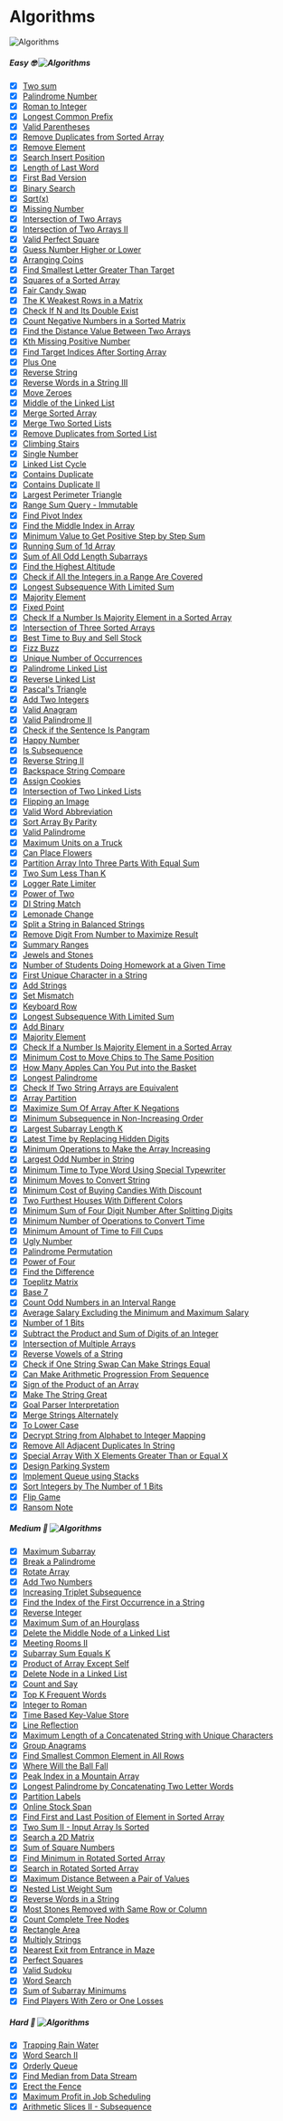 # Algorithms
![Algorithms](https://img.shields.io/badge/Problems-181_Complete-orange.svg) 

##### Easy 🤓  ![Algorithms](https://img.shields.io/badge/Problems-138_Complete-darkgreen.svg) 
- [x] [Two sum](Easy/TwoSum.swift)
- [x] [Palindrome Number](Easy/Palindrome-Number.swift) 
- [x] [Roman to Integer](Easy/Roman-to-Integer.swift) 
- [x] [Longest Common Prefix](Easy/Longest-Common-Prefix.swift)
- [x] [Valid Parentheses](Easy/Valid-Parentheses.swift)
- [x] [Remove Duplicates from Sorted Array](Easy/Remove-Duplicates-from-Sorted-Array.swift)
- [x] [Remove Element](Easy/Remove-Element.swift)
- [x] [Search Insert Position](Easy/Search-Insert-Position.swift)
- [x] [Length of Last Word](Easy/Length-of-Last-Word.swift)
- [x] [First Bad Version](Easy/First-Bad-Version.swift)
- [x] [Binary Search](Easy/Binary-Search.swift)
- [x] [Sqrt(x)](Easy/Sqrt(x).swift)
- [x] [Missing Number](Easy/Missing-Number.swift)
- [x] [Intersection of Two Arrays](Easy/Intersection-of-Two-Arrays.swift)
- [x] [Intersection of Two Arrays II](Easy/Intersection-of-Two-Arrays-II.swift)
- [x] [Valid Perfect Square](Easy/Valid-Perfect-Square.swift)
- [x] [Guess Number Higher or Lower](Easy/Guess-Number-Higher-or-Lower.swift)
- [x] [Arranging Coins](Easy/Arranging-Coins.swift)
- [x] [Find Smallest Letter Greater Than Target](Easy/Find-Smallest-Letter-Greater-Than-Target.swift)
- [x] [Squares of a Sorted Array](Easy/Squares-of-a-Sorted-Array.swift)
- [x] [Fair Candy Swap](Easy/Fair-Candy-Swap.swift)
- [x] [The K Weakest Rows in a Matrix](Easy/The-K-Weakest-Rows-in-a-Matrix.swift)
- [x] [Check If N and Its Double Exist](Easy/Check-If-N-and-Its-Double-Exist.swift)
- [x] [Count Negative Numbers in a Sorted Matrix](Easy/Count-Negative-Numbers-in-a-Sorted-Matrix.swift)
- [x] [Find the Distance Value Between Two Arrays](Easy/Find-the-Distance-Value-Between-Two-Arrays.swift)
- [x] [Kth Missing Positive Number](Easy/Kth-Missing-Positive-Number.swift)
- [x] [Find Target Indices After Sorting Array](Easy/Find-Target-Indices-After-Sorting-Array.swift)
- [x] [Plus One](Easy/Plus-One.swift)
- [x] [Reverse String](Easy/Reverse-String.swift)
- [x] [Reverse Words in a String III](Easy/Reverse-Words-in-a-String-III.swift)
- [x] [Move Zeroes](Easy/Move-Zeroes.swift)
- [x] [Middle of the Linked List](Easy/Middle-of-the-Linked-List.swift)
- [x] [Merge Sorted Array](Easy/Merge-Sorted-Array.swift)
- [x] [Merge Two Sorted Lists](Easy/Merge-Two-Sorted-Lists.swift)
- [x] [Remove Duplicates from Sorted List](Easy/Remove-Duplicates-from-Sorted-List.swift)
- [x] [Climbing Stairs](Easy/Climbing-Stairs.swift)
- [x] [Single Number](Easy/Single-Number.swift)
- [x] [Linked List Cycle](Easy/Linked-List-Cycle.swift)
- [x] [Contains Duplicate](Easy/Contains-Duplicate.swift)
- [x] [Contains Duplicate II](Easy/Contains-Duplicate-II.swift)
- [x] [Largest Perimeter Triangle](Easy/Largest-Perimeter-Triangle.swift)
- [x] [Range Sum Query - Immutable](Easy/Range-Sum-Query-Immutable.swift)
- [x] [Find Pivot Index](Easy/Find-Pivot-Index.swift)
- [x] [Find the Middle Index in Array](Easy/Find-the-Middle-Index-in-Array.swift)
- [x] [Minimum Value to Get Positive Step by Step Sum](Easy/Minimum-Value-to-Get-Positive-Step-by-Step-Sum.swift)
- [x] [Running Sum of 1d Array](Easy/Running-Sum-of-1d-Array.swift)
- [x] [Sum of All Odd Length Subarrays](Easy/Sum-of-All-Odd-Length-Subarrays.swift)
- [x] [Find the Highest Altitude](Easy/Find-the-Highest-Altitude.swift)
- [x] [Check if All the Integers in a Range Are Covered](Easy/Check-if-All-the-Integers-in-a-Range-Are-Covered.swift)
- [x] [Longest Subsequence With Limited Sum](Easy/Longest-Subsequence-With-Limited-Sum.swift)
- [x] [Majority Element](Easy/Majority-Element.swift)
- [x] [Fixed Point](Easy/Fixed-Point.swift)
- [x] [Check If a Number Is Majority Element in a Sorted Array](Easy/Check-If-a-Number-Is-Majority-Element-in-a-Sorted-Array.swift)
- [x] [Intersection of Three Sorted Arrays](Easy/Intersection-of-Three-Sorted-Arrays.swift)
- [x] [Best Time to Buy and Sell Stock](Easy/Best-Time-to-Buy-and-Sell-Stock.swift)
- [x] [Fizz Buzz](Easy/Fizz-Buzz.swift)
- [x] [Unique Number of Occurrences](Easy/Unique-Number-of-Occurrences.swift)
- [x] [Palindrome Linked List](Easy/Palindrome-Linked-List.swift)
- [x] [Reverse Linked List](Easy/Reverse-Linked-List.swift)
- [x] [Pascal's Triangle](Easy/Pascal's-Triangle.swift)
- [x] [Add Two Integers](Easy/Add-Two-Integers.swift)
- [x] [Valid Anagram](Easy/Valid-Anagram.swift)
- [x] [Valid Palindrome II](Easy/Valid-Palindrome-II.swift)
- [x] [Check if the Sentence Is Pangram](Easy/Check-if-the-Sentence-Is-Pangram.swift)
- [x] [Happy Number](Easy/Happy-Number.swift)
- [x] [Is Subsequence](Easy/Is-Subsequence.swift)
- [x] [Reverse String II](Easy/Reverse-String-II.swift)
- [x] [Backspace String Compare](Easy/Backspace-String-Compare.swift)
- [x] [Assign Cookies](Easy/Assign-Cookies.swift)
- [x] [Intersection of Two Linked Lists](Easy/Intersection-of-Two-Linked-Lists.swift)
- [x] [Flipping an Image](Easy/Flipping-an-Image.swift)
- [x] [Valid Word Abbreviation](Easy/Valid-Word-Abbreviation.swift)
- [x] [Sort Array By Parity](Easy/Sort-Array-By-Parity.swift)
- [x] [Valid Palindrome](Easy/Valid-Palindrome.swift)
- [x] [Maximum Units on a Truck](Easy/Maximum-Units-on-a-Truck.swift)
- [x] [Can Place Flowers](Easy/Can-Place-Flowers.swift)
- [x] [Partition Array Into Three Parts With Equal Sum](Easy/Partition-Array-Into-Three-Parts-With-Equal-Sum.swift)
- [x] [Two Sum Less Than K](Easy/Two-Sum-Less-Than-K.swift)
- [x] [Logger Rate Limiter](Easy/Logger-Rate-Limiter.swift)
- [x] [Power of Two](Easy/Power-of-Two.swift)
- [x] [DI String Match](Easy/DI-String-Match.swift)
- [x] [Lemonade Change](Easy/Lemonade-Change.swift)
- [x] [Split a String in Balanced Strings](Easy/Split-a-String-in-Balanced-Strings.swift)
- [x] [Remove Digit From Number to Maximize Result](Easy/Remove-Digit-From-Number-to-Maximize-Result.swift)
- [x] [Summary Ranges](Easy/Summary-Ranges.swift)
- [x] [Jewels and Stones](Easy/Jewels-and-Stones.swift)
- [x] [Number of Students Doing Homework at a Given Time](Easy/Number-of-Students-Doing-Homework-at-a-Given-Time.swift)
- [x] [First Unique Character in a String](Easy/First-Unique-Character-in-a-String.swift)
- [x] [Add Strings](Easy/Add-Strings.swift)
- [x] [Set Mismatch](Easy/Set-Mismatch.swift)
- [x] [Keyboard Row](Easy/Keyboard-Row.swift)
- [x] [Longest Subsequence With Limited Sum](Easy/Longest-Subsequence-With-Limited-Sum.swift)
- [x] [Add Binary](Easy/Add-Binary.swift)
- [x] [Majority Element](Easy/Majority-Element.swift)
- [x] [Check If a Number Is Majority Element in a Sorted Array](Easy/Check-If-a-Number-Is-Majority-Element-in-a-Sorted-Array.swift)
- [x] [Minimum Cost to Move Chips to The Same Position](Easy/Minimum-Cost-to-Move-Chips-to-The-Same-Position.swift)
- [x] [How Many Apples Can You Put into the Basket](Easy/How-Many-Apples-Can-You-Put-into-the-Basket.swift)
- [x] [Longest Palindrome](Easy/Longest-Palindrome.swift)
- [x] [Check If Two String Arrays are Equivalent](Easy/Check-If-Two-String-Arrays-are-Equivalent.swift)
- [x] [Array Partition](Easy/Array-Partition.swift)
- [x] [Maximize Sum Of Array After K Negations](Easy/Maximize-Sum-Of-Array-After-K-Negations.swift)
- [x] [Minimum Subsequence in Non-Increasing Order](Easy/Minimum-Subsequence-in-Non-Increasing-Order.swift)
- [x] [Largest Subarray Length K](Easy/Largest-Subarray-Length-K.swift)
- [x] [Latest Time by Replacing Hidden Digits](Easy/Latest-Time-by-Replacing-Hidden-Digits.swift)
- [x] [Minimum Operations to Make the Array Increasing](Easy/Minimum-Operations-to-Make-the-Array-Increasing.swift)
- [x] [Largest Odd Number in String](Easy/Largest-Odd-Number-in-String.swift)
- [x] [Minimum Time to Type Word Using Special Typewriter](Easy/Minimum-Time-to-Type-Word-Using-Special-Typewriter.swift)
- [x] [Minimum Moves to Convert String](Easy/Minimum-Moves-to-Convert-String.swift)
- [x] [Minimum Cost of Buying Candies With Discount](Easy/Minimum-Cost-of-Buying-Candies-With-Discount.swift)
- [x] [Two Furthest Houses With Different Colors](Easy/Two-Furthest-Houses-With-Different-Colors.swift)
- [x] [Minimum Sum of Four Digit Number After Splitting Digits](Easy/Minimum-Sum-of-Four-Digit-Number-After-Splitting-Digits.swift)
- [x] [Minimum Number of Operations to Convert Time](Easy/Minimum-Number-of-Operations-to-Convert-Time.swift)
- [x] [Minimum Amount of Time to Fill Cups](Easy/Minimum-Amount-of-Time-to-Fill-Cups.swift)
- [x] [Ugly Number](Easy/Ugly-Number.swift)
- [x] [Palindrome Permutation](Easy/Palindrome-Permutation.swift)
- [x] [Power of Four](Easy/Power-of-Four.swift)
- [x] [Find the Difference](Easy/Find-the-Difference.swift)
- [x] [Toeplitz Matrix](Easy/Toeplitz-Matrix.swift)
- [x] [Base 7](Easy/Base-7.swift)
- [x] [Count Odd Numbers in an Interval Range](Easy/Count-Odd-Numbers-in-an-Interval-Range.swift)
- [x] [Average Salary Excluding the Minimum and Maximum Salary](Easy/Average-Salary-Excluding-the-Minimum-and-Maximum-Salary.swift)
- [x] [Number of 1 Bits](Easy/Number-of-1-Bits.swift)
- [x] [Subtract the Product and Sum of Digits of an Integer](Easy/Subtract-the-Product-and-Sum-of-Digits-of-an-Integer.swift)
- [x] [Intersection of Multiple Arrays](Easy/Intersection-of-Multiple-Arrays.swift)
- [x] [Reverse Vowels of a String](Easy/Reverse-Vowels-of-a-String.swift)
- [x] [Check if One String Swap Can Make Strings Equal](Easy/Check-if-One-String-Swap-Can-Make-Strings-Equal.swift)
- [x] [Can Make Arithmetic Progression From Sequence](Easy/Can-Make-Arithmetic-Progression-From-Sequence.swift)
- [x] [Sign of the Product of an Array](Easy/Sign-of-the-Product-of-an-Array.swift)
- [x] [Make The String Great](Easy/Make-The-String-Great.swift)
- [x] [Goal Parser Interpretation](Easy/Goal-Parser-Interpretation.swift)
- [x] [Merge Strings Alternately](Easy/Merge-Strings-Alternately.swift)
- [x] [To Lower Case](Easy/To-Lower-Case.swift)
- [x] [Decrypt String from Alphabet to Integer Mapping](Easy/Decrypt-String-from-Alphabet-to-Integer-Mapping.swift)
- [x] [Remove All Adjacent Duplicates In String](Easy/Remove-All-Adjacent-Duplicates-In-String.swift)
- [x] [Special Array With X Elements Greater Than or Equal X](Easy/Special-Array-With-X-Elements-Greater-Than-or-Equal-X.swift)
- [x] [Design Parking System](Easy/Design-Parking-System.swift)
- [x] [Implement Queue using Stacks](Easy/Implement-Queue-using-Stacks.swift)
- [x] [Sort Integers by The Number of 1 Bits](Easy/Sort-Integers-by-The-Number-of-1-Bits.swift)
- [x] [Flip Game](Easy/Flip-Game.swift)
- [x] [Ransom Note](Easy/Ransom-Note.swift)

##### Medium 🤔  ![Algorithms](https://img.shields.io/badge/Problems-39_Complete-darkgreen.svg) 
- [x] [Maximum Subarray](Medium/Maximum-Subarray.swift)
- [x] [Break a Palindrome](Medium/Break-a-Palindrome.swift)
- [x] [Rotate Array](Medium/Rotate-Array.swift)
- [x] [Add Two Numbers](Medium/Add-Two-Numbers.swift)
- [x] [Increasing Triplet Subsequence](Medium/Increasing-Triplet-Subsequence.swift)
- [x] [Find the Index of the First Occurrence in a String](Medium/Find-the-Index-of-the-First-Occurrence-in-a-String.swift)
- [x] [Reverse Integer](Medium/Reverse-Integer.swift)
- [x] [Maximum Sum of an Hourglass](Medium/Maximum-Sum-of-an-Hourglass.swift)
- [x] [Delete the Middle Node of a Linked List](Medium/Delete-the-Middle-Node-of-a-Linked-List.swift)
- [x] [Meeting Rooms II](Medium/Meeting-Rooms-II.swift)
- [x] [Subarray Sum Equals K](Medium/Subarray-Sum-Equals-K.swift)
- [x] [Product of Array Except Self](Medium/Product-of-Array-Except-Self.swift)
- [x] [Delete Node in a Linked List](Medium/Delete-Node-in-a-Linked-List.swift)
- [x] [Count and Say](Medium/Count-and-Say.swift)
- [x] [Top K Frequent Words](Medium/Top-K-Frequent-Words.swift)
- [x] [Integer to Roman](Medium/Integer-to-Roman.swift)
- [x] [Time Based Key-Value Store](Medium/Time-Based-Key-Value-Store.swift)
- [x] [Line Reflection](Medium/Line-Reflection.swift)
- [x] [Maximum Length of a Concatenated String with Unique Characters](Medium/Maximum-Length-of-a-Concatenated-String-with-Unique-Characters.swift)
- [x] [Group Anagrams](Medium/Group-Anagrams.swift)
- [x] [Find Smallest Common Element in All Rows](Medium/Find-Smallest-Common-Element-in-All-Rows.swift)
- [x] [Where Will the Ball Fall](Medium/Where-Will-the-Ball-Fall.swift)
- [x] [Peak Index in a Mountain Array](Medium/Peak-Index-in-a-Mountain-Array.swift)
- [x] [Longest Palindrome by Concatenating Two Letter Words](Medium/Longest-Palindrome-by-Concatenating-Two-Letter-Words.swift)
- [x] [Partition Labels](Medium/Partition-Labels.swift)
- [x] [Online Stock Span](Medium/Online-Stock-Span.swift)
- [x] [Find First and Last Position of Element in Sorted Array](Medium/Find-First-and-Last-Position-of-Element-in-Sorted-Array.swift)
- [x] [Two Sum II - Input Array Is Sorted](Medium/Two-Sum-II-Input-Array-Is-Sorted.swift)
- [x] [Search a 2D Matrix](Medium/Search-a-2D-Matrix.swift)
- [x] [Sum of Square Numbers](Medium/Sum-of-Square-Numbers.swift)
- [x] [Find Minimum in Rotated Sorted Array](Medium/Find-Minimum-in-Rotated-Sorted-Array.swift)
- [x] [Search in Rotated Sorted Array](Medium/Search-in-Rotated-Sorted-Array.swift)
- [x] [Maximum Distance Between a Pair of Values](Medium/Maximum-Distance-Between-a-Pair-of-Values.swift)
- [x] [Nested List Weight Sum](Medium/Nested-List-Weight-Sum.swift)
- [x] [Reverse Words in a String](Medium/Reverse-Words-in-a-String.swift)
- [x] [Most Stones Removed with Same Row or Column](Medium/Most-Stones-Removed-with-Same-Row-or-Column.swift)
- [x] [Count Complete Tree Nodes](Medium/Count-Complete-Tree-Nodes.swift)
- [x] [Rectangle Area](Medium/Rectangle-Area.swift)
- [x] [Multiply Strings](Medium/Multiply-Strings.swift)
- [x] [Nearest Exit from Entrance in Maze](Medium/Nearest-Exit-from-Entrance-in-Maze.swift)
- [x] [Perfect Squares](Medium/Perfect-Squares.swift)
- [x] [Valid Sudoku](Medium/Valid-Sudoku.swift)
- [x] [Word Search](Medium/Word-Search.swift)
- [x] [Sum of Subarray Minimums](Medium/Sum-of-Subarray-Minimums.swift)
- [x] [Find Players With Zero or One Losses](Medium/Find-Players-With-Zero-or-One-Losses.swift)

##### Hard 🥺  ![Algorithms](https://img.shields.io/badge/Problems-5_Complete-darkgreen.svg) 
- [x] [Trapping Rain Water](Hard/Trapping-Rain-Water.swift)
- [x] [Word Search II](Hard/Word-Search-II.swift)
- [x] [Orderly Queue](Hard/Orderly-Queue.swift)
- [x] [Find Median from Data Stream](Hard/Find-Median-from-Data-Stream.swift)
- [x] [Erect the Fence](Hard/Erect-the-Fence.swift)
- [x] [Maximum Profit in Job Scheduling](Hard/Maximum-Profit-in-Job-Scheduling.swift)
- [x] [Arithmetic Slices II - Subsequence](Hard/Arithmetic-Slices-II-Subsequence.swift)
